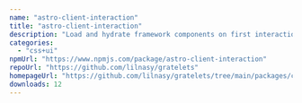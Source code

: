 ```yaml
---
name: "astro-client-interaction"
title: "astro-client-interaction"
description: "Load and hydrate framework components on first interaction by adding a `client:interaction` directive."
categories:
  - "css+ui"
npmUrl: "https://www.npmjs.com/package/astro-client-interaction"
repoUrl: "https://github.com/lilnasy/gratelets"
homepageUrl: "https://github.com/lilnasy/gratelets/tree/main/packages/client-interaction"
downloads: 12
---
```

